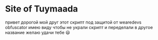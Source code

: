 # Site of Tuymaada
привет дорогой мой друг этот скрипт под защитой от wearedevs obfuscator
имею виду чтобы не украли скрипт и переделали в другое название 
желаю удачи тебе 😃
